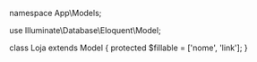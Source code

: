 namespace App\Models;

use Illuminate\Database\Eloquent\Model;

class Loja extends Model
{
    protected $fillable = ['nome', 'link'];
}
